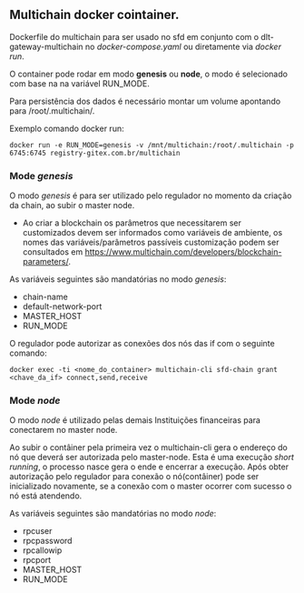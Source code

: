 ## Multichain docker cointainer.

Dockerfile do multichain para ser usado no sfd em conjunto com o dlt-gateway-multichain no _docker-compose.yaml_  ou diretamente via _docker run_.

O container pode rodar em modo **genesis** ou **node**, o modo é selecionado com base na na variável RUN_MODE. 


Para persistência dos dados é necessário montar um volume apontando para /root/.multichain/.

Exemplo comando docker run:
```
docker run -e RUN_MODE=genesis -v /mnt/multichain:/root/.multichain -p 6745:6745 registry-gitex.com.br/multichain
```


### Mode _genesis_

O modo _genesis_ é para ser utilizado pelo regulador no momento da criação da chain, ao subir o master node.

+ Ao criar a blockchain os parâmetros que necessitarem ser customizados devem ser informados como variáveis de ambiente, os nomes das variáveis/parâmetros passíveis customização podem ser consultados em https://www.multichain.com/developers/blockchain-parameters/. 

As variáveis seguintes são mandatórias no modo _genesis_:
- chain-name
- default-network-port
- MASTER_HOST
- RUN_MODE

O regulador pode autorizar as conexões dos nós das if com o seguinte comando:

```
docker exec -ti <nome_do_container> multichain-cli sfd-chain grant <chave_da_if> connect,send,receive
```

### Mode _node_

O modo _node_ é utilizado pelas demais Instituições financeiras para conectarem no master node.

Ao subir o contâiner pela primeira vez o multichain-cli gera o endereço do nó que deverá ser autorizada pelo master-node. Esta é uma execução _short running_, o processo nasce gera o ende  e encerrar a execução. Após obter autorização pelo regulador para conexão o nó(contâiner) pode ser inicializado novamente, se a conexão com o master ocorrer com sucesso o nó está atendendo.

As variáveis seguintes são mandatórias no modo _node_:
- rpcuser
- rpcpassword
- rpcallowip
- rpcport
- MASTER_HOST
- RUN_MODE
